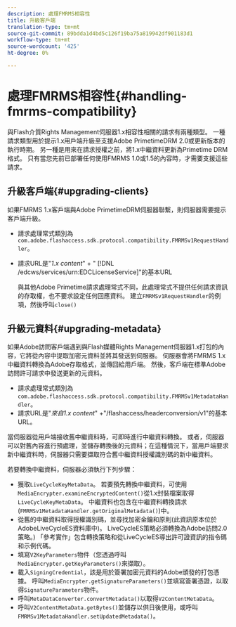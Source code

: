 ```yaml
---
description: 處理FMRMS相容性
title: 升級客戶端
translation-type: tm+mt
source-git-commit: 89bdda1d4bd5c126f19ba75a819942df901183d1
workflow-type: tm+mt
source-wordcount: '425'
ht-degree: 0%

---
```



# 處理FMRMS相容性{#handling-fmrms-compatibility}

與Flash介質Rights Management伺服器1.x相容性相關的請求有兩種類型。 一種請求類型用於提示1.x用戶端升級至支援Adobe PrimetimeDRM 2.0或更新版本的執行時期。 另一種是用來在請求授權之前，將1.x中繼資料更新為Primetime DRM格式。 只有當您先前已部署任何使用FMRMS 1.0或1.5的內容時，才需要支援這些請求。

## 升級客戶端{#upgrading-clients}

如果FMRMS 1.x客戶端與Adobe PrimetimeDRM伺服器聯繫，則伺服器需要提示客戶端升級。

* 請求處理常式類別為`com.adobe.flashaccess.sdk.protocol.compatibility.FMRMSv1RequestHandler`。
* 請求URL是&quot;*1.x content*&quot; + &quot; [!DNL /edcws/services/urn:EDCLicenseService]&quot;的基本URL

   與其他Adobe Primetime請求處理常式不同，此處理常式不提供任何請求資訊的存取權，也不要求設定任何回應資料。 建立`FMRMSv1RequestHandler`的例項，然後呼叫`close()`

## 升級元資料{#upgrading-metadata}

如果Adobe訪問客戶端遇到與Flash媒體Rights Management伺服器1.x打包的內容，它將從內容中提取加密元資料並將其發送到伺服器。 伺服器會將FMRMS 1.x中繼資料轉換為Adobe存取格式，並傳回給用戶端。 然後，客戶端在標準Adobe訪問許可請求中發送更新的元資料。

* 請求處理常式類別為`com.adobe.flashaccess.sdk.protocol.compatibility.FMRMSv1MetadataHandler`。
* 請求URL是&quot;*來自1.x content*&quot; +&quot;/flashaccess/headerconversion/v1&quot;的基本URL。

當伺服器從用戶端接收舊中繼資料時，可即時進行中繼資料轉換。 或者，伺服器可以對舊內容進行預處理，並儲存轉換後的元資料；在這種情況下，當用戶端要求新中繼資料時，伺服器只需要擷取符合舊中繼資料授權識別碼的新中繼資料。

若要轉換中繼資料，伺服器必須執行下列步驟：

* 獲取`LiveCycleKeyMetaData`。 若要預先轉換中繼資料，可使用`MediaEncrypter.examineEncryptedContent()`從1.x封裝檔案取得`LiveCycleKeyMetaData`。 中繼資料也包含在中繼資料轉換請求(`FMRMSv1MetadataHandler.getOriginalMetadata()`)中。
* 從舊的中繼資料取得授權識別碼，並尋找加密金鑰和原則(此資訊原本位於AdobeLiveCycleES資料庫中)。 LiveCycleES策略必須轉換為Adobe訪問2.0策略。) 「參考實作」包含轉換策略和從LiveCycleES導出許可證資訊的指令碼和示例代碼。
* 填寫`V2KeyParameters`物件（您透過呼叫`MediaEncrypter.getKeyParameters()`來擷取）。
* 載入`SigningCredential`，該是用於簽署加密元資料的Adobe頒發的打包憑據。 呼叫`MediaEncrypter.getSignatureParameters()`並填寫簽署憑證，以取得`SignatureParameters`物件。
* 呼叫`MetaDataConverter.convertMetadata()`以取得`V2ContentMetaData`。
* 呼叫`V2ContentMetaData.getBytes()`並儲存以供日後使用，或呼叫`FMRMSv1MetadataHandler.setUpdatedMetadata()`。